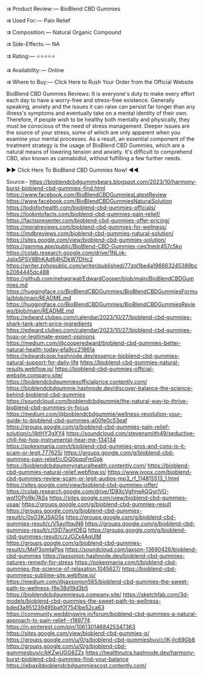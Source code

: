 ⇉ Product Review: — BioBlend CBD Gummies

⇉ Used For: — Pain Relief

⇉ Composition: — Natural Organic Compound

⇉ Side-Effects: — NA

⇉ Rating:— ⭐⭐⭐⭐⭐

⇉ Availability: — Online

⇉ Where to Buy:— Click Here to Rush Your Order from the Official Website



BioBlend CBD Gummies Reviews: It is everyone's duty to make every effort each day to have a worry-free and stress-free existence. Generally speaking, anxiety and the issues it can raise can persist far longer than any illness's symptoms and eventually take on a mental identity of their own. Therefore, if people wish to be healthy both mentally and physically, they must be conscious of the need of stress management. Deeper issues are the source of your stress, some of which are only apparent when you examine your mental processes. As a result, an essential component of the treatment strategy is the usage of BioBlend CBD Gummies, which are a natural means of lowering tension and anxiety. It's difficult to comprehend CBD, also known as cannabidiol, without fulfilling a few further needs.

►► Click Here To BioBlend CBD Gummies Now! ◄◄

Source:-
https://bioblendcbdgummybears.blogspot.com/2023/10/harmony-burst-bioblend-cbd-gummies-find.html
https://www.facebook.com/BioBlendCBDGummiesLatestReview
https://www.facebook.com/BioBlendCBDGummiesNaturalSolution
https://todoforhealth.com/bioblend-cbd-gummies-officials/
https://lookintofacts.com/bioblend-cbd-gummies-pain-relief/
https://factspresenter.com/bioblend-cbd-gummies-offer-pricing/
https://moralreviews.com/bioblend-cbd-gummies-for-wellness/
https://imdbreviews.com/bioblend-cbd-gummies-natural-solution/
https://sites.google.com/view/bioblend-cbd-gummies-solution/
https://gamma.app/public/BioBlend-CBD-Gummies-ceq1nedr457c5ko
https://colab.research.google.com/drive/1NLok-Jglix5PSV8BhKAd64HZIkW7DHc2
https://writer.zohopublic.com/writer/published/77zql1be4a196663245389bcb2064445dc488
https://github.com/nehagrwal/EdwardCooper/blob/main/BioBlendCBDGummies.md
https://huggingface.co/BioBlendCBDGummies/BioBlendCBDGummiesFormula/blob/main/README.md
https://huggingface.co/BioBlendCBDGummies/BioBlendCBDGummiesReviews/blob/main/README.md
https://edward.clubeo.com/calendar/2023/10/27/bioblend-cbd-gummies-shark-tank-alert-price-ingredients
https://edward.clubeo.com/calendar/2023/10/27/bioblend-cbd-gummies-hoax-or-legitimate-expert-opinions
https://medium.com/@cooperedward/bioblend-cbd-gummies-better-natural-health-today-efa9cc21861a
https://edwardcoop.hashnode.dev/essence-bioblend-cbd-gummies-natural-support-for-daily-life
https://bioblend-cbd-gummies-natural-results.webflow.io/
https://bioblend-cbd-gummies-official-website.company.site/
https://bioblendcbdgummiesofficialprice.contently.com/
https://bioblendcbdgummie.hashnode.dev/discover-balance-the-science-behind-bioblend-cbd-gummies
https://soundcloud.com/bioblendcbdgummie/the-natural-way-to-thrive-bioblend-cbd-gummies-in-focus
https://medium.com/@bioblendcbdgummie/wellness-revolution-your-guide-to-bioblend-cbd-gummies-a00fe0c53eaf
https://groups.google.com/g/bioblend-cbd-gummies-pain-relief-solution/c/iIktHY3gXY4
https://soundcloud.com/stevensmiith49/seductive-chill-hip-hop-instrumental-hear-me-134134
https://pokexmania.com/t/bioblend-cbd-gummies-pros-and-cons-is-it-scam-or-legit.777625/
https://groups.google.com/g/bioblend-cbd-gummies-pain-relief/c/DQ0pqoFmGpk
https://bioblendcbdgummynaturalhealth.contently.com/
https://bioblend-cbd-gummies-natural-relief.webflow.io/
https://www.ivoox.com/bioblend-cbd-gummies-review-scam-or-legit-audios-mp3_rf_114815513_1.html
https://sites.google.com/view/bioblend-cbd-gummies-offer/
https://colab.research.google.com/drive/1D8XcVgfmeAGQyrlVO-wqI1OPo9kj7ASs
https://sites.google.com/view/bioblend-cbd-gummies-usaa/
https://groups.google.com/g/bioblend-cbd-gummies-result
https://groups.google.com/g/bioblend-cbd-gummies-result/c/0sO3KJSAG5s
https://groups.google.com/g/bioblend-cbd-gummies-result/c/V5avIltquN8
https://groups.google.com/g/bioblend-cbd-gummies-result/c/l3ID7aoHOEQ
https://groups.google.com/g/bioblend-cbd-gummies-result/c/zJOZx4AqUlM
https://groups.google.com/g/bioblend-cbd-gummies-result/c/MxP3omtaPps
https://soundcloud.com/jaxson-13690426/bioblend-cbd-gummies
https://jaxsonjon.hashnode.dev/bioblend-cbd-gummies-natures-remedy-for-stress
https://pokexmania.com/t/bioblend-cbd-gummies-the-science-of-relaxation.1045627/
https://bioblend-cbd-gummiess-sublime-site.webflow.io/
https://medium.com/@jaxsonjon565/bioblend-cbd-gummies-the-sweet-path-to-wellness-f8e38d19d3b5
https://bioblendcbdgummiesus.company.site/
https://sketchfab.com/3d-models/bioblend-cbd-gummies-the-sweet-path-to-wellness-bded3a951239495baf0f7541be52ca63
https://community.weddingwire.in/forum/bioblend-cbd-gummies-a-natural-approach-to-pain-relief--t189774
https://in.pinterest.com/pin/1061301468425347363
https://sites.google.com/view/bioblend-cbd-gummies-p/
https://groups.google.com/u/0/g/bioblend-cbd-gummiesbuy/c/lK-lIc69Gb8
https://groups.google.com/u/0/g/bioblend-cbd-gummiesbuy/c/kKZwUGG8ZZs
https://healthnutra.hashnode.dev/harmony-burst-bioblend-cbd-gummies-find-your-balance
https://jebaxibbioblendcbdgummiescost.contently.com/
